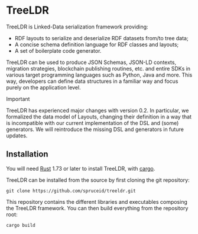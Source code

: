 # TreeLDR

TreeLDR is Linked-Data serialization framework providing:
  - RDF layouts to serialize and deserialize RDF datasets from/to tree data;
  - A concise schema definition language for RDF classes and layouts;
  - A set of boilerplate code generator.

TreeLDR can be used to produce JSON Schemas, JSON-LD contexts, migration
strategies, blockchain publishing routines, etc. and entire SDKs in various
target programming languages such as Python, Java and more. This way, developers
can define data structures in a familiar way and focus purely on the application
level.

> [!IMPORTANT]
> TreeLDR has experienced major changes with version 0.2. In particular, we
> formalized the data model of Layouts, changing their definition in a way that
> is incompatible with our current implementation of the DSL and (some)
> generators. We will reintroduce the missing DSL and generators in future
> updates.

## Installation

You will need [Rust](https://rust-lang.org) 1.73 or later
to install TreeLDR, with [cargo](https://doc.rust-lang.org/cargo/).

TreeLDR can be installed from the source by first cloning
the git repository:
```
git clone https://github.com/spruceid/treeldr.git
```

This repository contains the different libraries and executables composing
the TreeLDR framework.
You can then build everything from the repository root:
```
cargo build
```